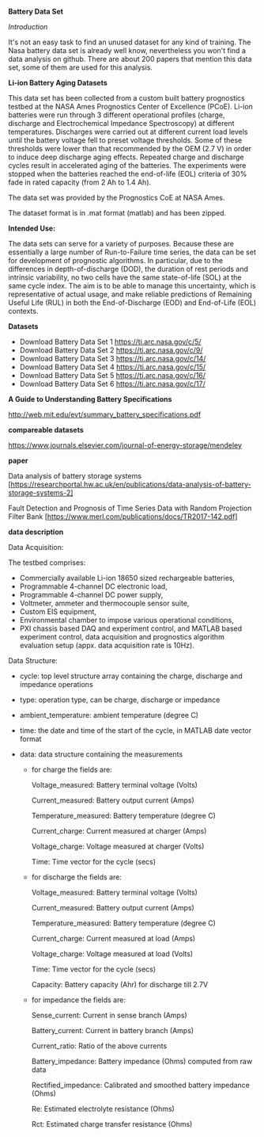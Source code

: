 __Battery Data Set__

*Introduction*

It's not an easy task to find an unused dataset for any kind of training. The Nasa battery data set is already well know, nevertheless you won't find a data analysis on github. There are about 200 papers that mention this data set, some of them are used for this analysis.


__Li-ion Battery Aging Datasets__

   

This data set has been collected from a custom built battery prognostics testbed at the NASA Ames Prognostics Center of Excellence (PCoE). Li-ion batteries were run through 3 different operational profiles (charge, discharge and Electrochemical Impedance Spectroscopy) at different temperatures. Discharges were carried out at different current load levels until the battery voltage fell to preset voltage thresholds. Some of these thresholds were lower than that recommended by the OEM (2.7 V) in order to induce deep discharge aging effects. Repeated charge and discharge cycles result in accelerated aging of the batteries. The experiments were stopped when the batteries reached the end-of-life (EOL) criteria of 30% fade in rated capacity (from 2 Ah to 1.4 Ah).

The data set was provided by the Prognostics CoE at NASA Ames.  
  
The dataset format is in .mat format (matlab) and has been zipped.  

**Intended Use:**

The data sets can serve for a variety of purposes. Because these are essentially a large number of Run-to-Failure time series, the data can be set for development of prognostic algorithms. In particular, due to the differences in depth-of-discharge (DOD), the duration of rest periods and intrinsic variability, no two cells have the same state-of-life (SOL) at the same cycle index. The aim is to be able to manage this uncertainty, which is representative of actual usage, and make reliable predictions of Remaining Useful Life (RUL) in both the End-of-Discharge (EOD) and End-of-Life (EOL) contexts.
  
__Datasets__
  
-  Download Battery Data Set 1   https://ti.arc.nasa.gov/c/5/  
-  Download Battery Data Set 2   https://ti.arc.nasa.gov/c/9/  
-  Download Battery Data Set 3   https://ti.arc.nasa.gov/c/14/  
-  Download Battery Data Set 4   https://ti.arc.nasa.gov/c/15/  
-  Download Battery Data Set 5   https://ti.arc.nasa.gov/c/16/  
-  Download Battery Data Set 6   https://ti.arc.nasa.gov/c/17/  
  
__A Guide to Understanding Battery Specifications__
  
http://web.mit.edu/evt/summary_battery_specifications.pdf

__compareable datasets__

https://www.journals.elsevier.com/journal-of-energy-storage/mendeley

__paper__

Data analysis of battery storage systems [https://researchportal.hw.ac.uk/en/publications/data-analysis-of-battery-storage-systems-2]

Fault Detection and Prognosis of Time Series Data with Random Projection Filter Bank [https://www.merl.com/publications/docs/TR2017-142.pdf]

  
__data description__
  
Data Acquisition:
  
The testbed comprises:
  
* Commercially available Li-ion 18650 sized rechargeable batteries,  
* Programmable 4-channel DC electronic load,  
* Programmable 4-channel DC power supply,  
* Voltmeter, ammeter and thermocouple sensor suite,  
* Custom EIS equipment,  
* Environmental chamber to impose various operational conditions,  
* PXI chassis based DAQ and experiment control, and MATLAB based experiment control, data acquisition and prognostics algorithm evaluation setup (appx. data acquisition rate is 10Hz).  
  
Data Structure:  
  
-  cycle: top level structure array containing the charge, discharge and impedance operations  
  
-  type: operation  type, can be charge, discharge or impedance  
  
-  ambient_temperature: ambient temperature (degree C)  
  
-  time: the date and time of the start of the cycle, in MATLAB  date vector format    
   
   
-  data: data structure containing the measurements  
   
   -  for charge the fields are:  
   
        Voltage_measured: Battery terminal voltage (Volts) 

        Current_measured: Battery output current (Amps)  

        Temperature_measured: Battery temperature (degree C)  

        Current_charge: Current measured at charger (Amps)  

        Voltage_charge: Voltage measured at charger (Volts)  

        Time: Time vector for the cycle (secs)  

     
   -  for discharge the fields are:
   
      
        Voltage_measured: Battery terminal voltage (Volts)  

        Current_measured: Battery output current (Amps)  

        Temperature_measured: Battery temperature (degree C)  

        Current_charge: Current measured at load (Amps)  

        Voltage_charge: Voltage measured at load (Volts)  

        Time: Time vector for the cycle (secs)  

        Capacity: Battery capacity (Ahr) for discharge till 2.7V     
   
   -  for impedance the fields are:

        Sense_current: Current in sense branch (Amps)  

        Battery_current: Current in battery branch (Amps)  

        Current_ratio: Ratio of the above currents  
  
        Battery_impedance: Battery impedance (Ohms) computed from raw data  

        Rectified_impedance: Calibrated and smoothed battery impedance (Ohms)  
  
        Re: Estimated electrolyte resistance (Ohms)  

        Rct: Estimated charge transfer resistance (Ohms)  
 






